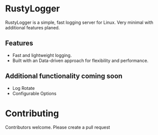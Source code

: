 # RustyLogger

RustyLogger is a simple, fast logging server for Linux.
Very minimal with additional features planed. 


## Features

- Fast and lightweight logging.
- Built with an Data-driven approach for flexibility and performance.

## Additional functionality coming soon
- Log Rotate
- Configurable Options


# Contributing
Contributors welcome. Please create a pull request
